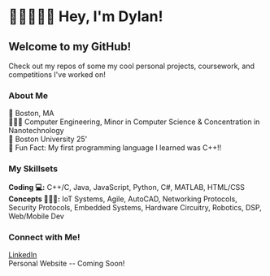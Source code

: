 # ✌🏽👨🏽‍💻 Hey, I'm Dylan! 
## Welcome to my GitHub!
Check out my repos of some my cool personal projects, coursework, and competitions I've worked on!

### About Me
📍 Boston, MA <br>
👨🏽‍🎓 Computer Engineering, Minor in Computer Science & Concentration in Nanotechnology <br>
🏫 Boston University 25' <br>
🤩 Fun Fact: My first programming language I learned was C++!!


### My Skillsets
**Coding 💻:** C++/C, Java, JavaScript, Python, C#, MATLAB, HTML/CSS <br>
**Concepts 🙇🏽‍♂️:** IoT Systems, Agile, AutoCAD, Networking Protocols, Security Protocols, Embedded Systems, Hardware Circuitry, Robotics, DSP, Web/Mobile Dev

 ### Connect with Me!
 [LinkedIn](https://www.linkedin.com/in/dramdhan/) <br>
 Personal Website -- Coming Soon!

  
<!--👋

- 🔭 I’m currently working on ...
- 🌱 I’m currently learning ...
- 👯 I’m looking to collaborate on ...
- 🤔 I’m looking for help with ...
- 💬 Ask me about ...
- 📫 How to reach me: ...
- 😄 Pronouns: ...
- ⚡ Fun fact: ...


**dylanramdhan/dylanramdhan** is a ✨ _special_ ✨ repository because its `README.md` (this file) appears on your GitHub profile.

Here are some ideas to get you started:

- 🔭 I’m currently working on ...
- 🌱 I’m currently learning ...
- 👯 I’m looking to collaborate on ...
- 🤔 I’m looking for help with ...
- 💬 Ask me about ...
- 📫 How to reach me: ...
- 😄 Pronouns: ...
- ⚡ Fun fact: ...
-->
